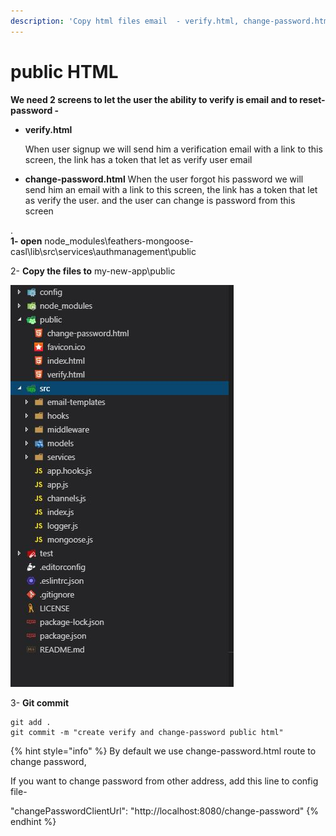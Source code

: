 ```yaml
---
description: 'Copy html files email  - verify.html, change-password.html'
---
```


# public HTML

**We need 2 screens to let the user the ability to verify is email and to reset-password
-**

* **verify.html**

  When user signup we will send him a verification email with a link to this screen, the link has a token that let as verify user email

* **change-password.html** When the user forgot his password we will send him an email with a link to this screen, the link has a token that let as verify the user. and the user can change is password from this screen

.  
**1- open** node\_modules\feathers-mongoose-casl\lib\src\services\authmanagement\public

2- **Copy the files to** my-new-app\public

![](../.gitbook/assets/capture.JPG)

3- **Git commit**

```text
git add .
git commit -m "create verify and change-password public html"
```

{% hint style="info" %}
By default we use  change-password.html route to change password,

If you want to change password from other address, add this line to config file-

"changePasswordClientUrl": "http://localhost:8080/change-password"
{% endhint %}

